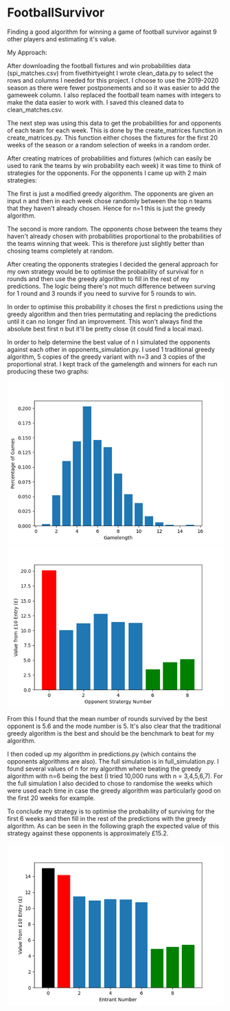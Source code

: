 # FootballSurvivor

Finding a good algorithm for winning a game of football survivor against 9
other players and estimating it's value.

My Approach:

After downloading the football fixtures and win probabilities data (spi_matches.csv)
from fivethirtyeight I wrote clean_data.py to select the rows and columns I
needed for this project. I choose to use the 2019-2020 season as there were
fewer postponements and so it was easier to add the gameweek column. I also
replaced the football team names with integers to make the data easier to work
with. I saved this cleaned data to clean_matches.csv.

The next step was using this data to get the probabilities for and opponents of
each team for each week. This is done by the create_matrices function in
create_matrices.py. This function either choses the fixtures for the first 20
weeks of the season or a random selection of weeks in a random order.

After creating matrices of probabilities and fixtures (which can easily be used
to rank the teams by win probability each week) it was time to think of
strategies for the opponents. For the opponents I came up with 2 main
strategies:

The first is just a modified greedy algorithm. The opponents are
given an input n and then in each week chose randomly between the top n teams
that they haven't already chosen. Hence for n=1 this is just the greedy
algorithm.

The second is more random. The opponents chose between the teams they haven't
already chosen with probabilities proportional to the probabilities of the teams
winning that week. This is therefore just slightly better than chosing teams
completely at random.

After creating the opponents strategies I decided the general approach for my
own strategy would be to optimise the probability of survival for n rounds and
then use the greedy algorithm to fill in the rest of my predictions. The logic
being there's not much difference between surving for 1 round and 3 rounds if 
you need to survive for 5 rounds to win.

In order to optimise this probability it choses the first n predictions using
the greedy algorithm and then tries permutating and replacing the predictions
until it can no longer find an improvement. This won't always find the absolute
best first n but it'll be pretty close (it could find a local max).

In order to help determine the best value of n I simulated the opponents against each
other in opponents_simulation.py. I used 1 traditional greedy algorithm, 5 copies of 
the greedy variant with n=3 and 3 copies of the proportional strat. I kept track of 
the gamelength and winners for each run producing these two graphs:


<img src= "https://github.com/PJF98/FootballSurvivor/blob/main/Gamelengths.png"/>

<img src= "https://github.com/PJF98/FootballSurvivor/blob/main/OpponentStratValues.png"/>

From this I found that the mean number of rounds survived by the best opponent
is 5.6 and the mode number is 5. It's also clear that the traditional greedy
algorithm is the best and should be the benchmark to beat for my algorithm.

I then coded up my algorithm in predictions.py (which contains the opponents
algorithms are also). The full simulation is in full_simulation.py. I found
several values of n for my algorithm where beating the greedy algorithm with
n=6 being the best (I tried 10,000 runs with n = 3,4,5,6,7). For the full simulation
I also decided to chose to randomise the weeks which were used each time in case 
the greedy algorithm was particularly good on the first 20 weeks for example.

To conclude my strategy is to optimise the probability of surviving for the
first 6 weeks and then fill in the rest of the predictions with the greedy
algorithm. As can be seen in the following graph the expected value of this
strategy against these opponents is approximately £15.2.

<img src= "https://github.com/PJF98/FootballSurvivor/blob/main/FullValues.png"/>
